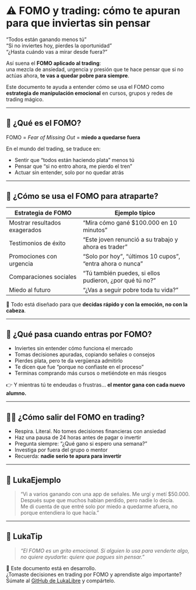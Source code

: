 # ⚠️ FOMO y trading: cómo te apuran para que inviertas sin pensar

“Todos están ganando menos tú”  
“Si no inviertes hoy, pierdes la oportunidad”  
“¿Hasta cuándo vas a mirar desde fuera?”

Así suena el **FOMO aplicado al trading**:  
una mezcla de ansiedad, urgencia y presión que te hace pensar que si no actúas ahora, **te vas a quedar pobre para siempre**.

Este documento te ayuda a entender cómo se usa el FOMO como **estrategia de manipulación emocional** en cursos, grupos y redes de trading mágico.

---

## 🧠 ¿Qué es el FOMO?

FOMO = *Fear of Missing Out* = **miedo a quedarse fuera**

En el mundo del trading, se traduce en:

- Sentir que “todos están haciendo plata” menos tú
- Pensar que “si no entro ahora, me pierdo el tren”
- Actuar sin entender, solo por no quedar atrás

---

## 🎯 ¿Cómo se usa el FOMO para atraparte?

| Estrategia de FOMO                       | Ejemplo típico                                         |
|------------------------------------------|--------------------------------------------------------|
| Mostrar resultados exagerados            | “Mira cómo gané $100.000 en 10 minutos”               |
| Testimonios de éxito                     | “Este joven renunció a su trabajo y ahora es trader”  |
| Promociones con urgencia                 | “Solo por hoy”, “últimos 10 cupos”, “entra ahora o nunca” |
| Comparaciones sociales                   | “Tú también puedes, si ellos pudieron, ¿por qué tú no?” |
| Miedo al futuro                          | “¿Vas a seguir pobre toda tu vida?”                   |

📌 Todo está diseñado para que **decidas rápido y con la emoción, no con la cabeza**.

---

## 🔄 ¿Qué pasa cuando entras por FOMO?

- Inviertes sin entender cómo funciona el mercado
- Tomas decisiones apuradas, copiando señales o consejos
- Pierdes plata, pero te da vergüenza admitirlo
- Te dicen que fue “porque no confiaste en el proceso”
- Terminas comprando más cursos o metiéndote en más riesgos

👉 Y mientras tú te endeudas o frustras… **el mentor gana con cada nuevo alumno.**

---

## 🧘‍♀️ ¿Cómo salir del FOMO en trading?

- Respira. Literal. No tomes decisiones financieras con ansiedad
- Haz una pausa de 24 horas antes de pagar o invertir
- Pregunta siempre: “¿Qué gano si espero una semana?”
- Investiga por fuera del grupo o mentor
- Recuerda: **nadie serio te apura para invertir**

---

## 💬 LukaEjemplo

> “Vi a varios ganando con una app de señales. Me urgí y metí $50.000.  
> Después supe que muchos habían perdido, pero nadie lo decía.  
> Me di cuenta de que entré solo por miedo a quedarme afuera, no porque entendiera lo que hacía.”

---

## 🧠 LukaTip

> *“El FOMO es un grito emocional. Si alguien lo usa para venderte algo, no quiere ayudarte: quiere que pagues sin pensar.”*

📌 Este documento está en desarrollo.  
¿Tomaste decisiones en trading por FOMO y aprendiste algo importante? Súmate al [GitHub de LukaLibre](https://github.com/tuusuario/lukalibre) y compártelo.
